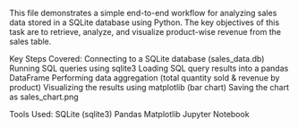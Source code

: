 This file demonstrates a simple end-to-end workflow for analyzing sales data stored in a SQLite database using Python. The key objectives of this task are to retrieve, analyze, and visualize product-wise revenue from the sales table.

Key Steps Covered:
Connecting to a SQLite database (sales_data.db)
Running SQL queries using sqlite3
Loading SQL query results into a pandas DataFrame
Performing data aggregation (total quantity sold & revenue by product)
Visualizing the results using matplotlib (bar chart)
Saving the chart as sales_chart.png

Tools Used:
SQLite (sqlite3)
Pandas
Matplotlib
Jupyter Notebook
